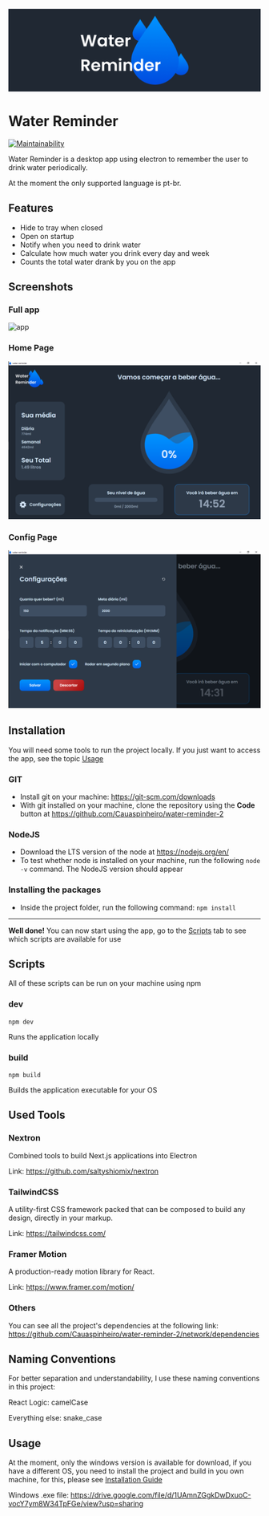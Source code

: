 ![WATER REMINDER](.github/readme.png)

# Water Reminder

[![Maintainability](https://api.codeclimate.com/v1/badges/706d0ce70c31e3977832/maintainability)](https://codeclimate.com/github/Cauaspinheiro/water-reminder-2/maintainability)

Water Reminder is a desktop app using electron to remember the user to drink water periodically.

At the moment the only supported language is pt-br.

## Features

- Hide to tray when closed
- Open on startup
- Notify when you need to drink water
- Calculate how much water you drink every day and week
- Counts the total water drank by you on the app

## Screenshots

### Full app

![app](.github/app.gif)

### Home Page

![home](.github/home.png)

### Config Page

![config](.github/config.png)

## Installation

You will need some tools to run the project locally. If you just want to access the app, see the topic [Usage](#usage)

### GIT

- Install git on your machine: https://git-scm.com/downloads
- With git installed on your machine, clone the repository using the **Code** button at https://github.com/Cauaspinheiro/water-reminder-2

### NodeJS

- Download the LTS version of the node at https://nodejs.org/en/
- To test whether node is installed on your machine, run the following `node -v` command. The NodeJS version should appear

### Installing the packages

- Inside the project folder, run the following command: `npm install`

---

**Well done!** You can now start using the app, go to the [Scripts](#scripts) tab to see which scripts are available for use

## Scripts

All of these scripts can be run on your machine using npm

### dev

```shell script
npm dev
```

Runs the application locally

### build

```shell script
npm build
```

Builds the application executable for your OS

## Used Tools

### Nextron

Combined tools to build Next.js applications into Electron

Link: https://github.com/saltyshiomix/nextron

### TailwindCSS

A utility-first CSS framework packed that can be composed to build any design, directly in your markup.

Link: https://tailwindcss.com/

### Framer Motion

A production-ready motion library for React.

Link: https://www.framer.com/motion/

### Others

You can see all the project's dependencies at the following link: https://github.com/Cauaspinheiro/water-reminder-2/network/dependencies

## Naming Conventions

For better separation and understandability, I use these naming conventions in this project:

React Logic: camelCase

Everything else: snake_case

## Usage

At the moment, only the windows version is available for download, if you have a different OS, you need to install the project and build in you own machine, for this, please see [Installation Guide](#installation)

Windows .exe file: https://drive.google.com/file/d/1UAmnZGgkDwDxuoC-vocY7ym8W34TpFGe/view?usp=sharing
